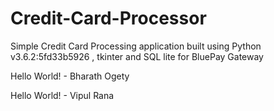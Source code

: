 # Credit-Card-Processor
Simple Credit Card Processing application built using Python v3.6.2:5fd33b5926 , tkinter and SQL lite  for BluePay Gateway

Hello World! - Bharath Ogety

Hello World! - Vipul Rana
